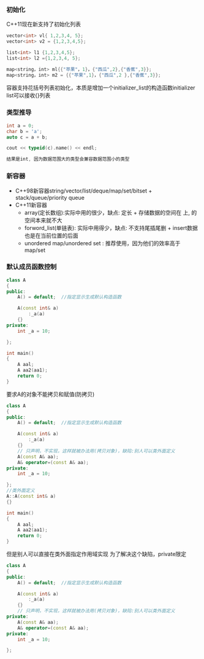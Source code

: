 ### 初始化
C++11现在新支持了初始化列表
```c++
vector<int> vl{ 1,2,3,4, 5};
vector<int> v2 = {1,2,3,4,5};

list<int> l1 {1,2,3,4,5};
list<int> l2 ={1,2,3,4, 5};

map<string，int> ml{{"苹果"，1}，{"西瓜",2},{"香蕉",3}};
map<string，int> m2 = {{"苹果",1}，{"西瓜",2 },{"香蕉",3}};
```
容器支持花括号列表初始化，本质是增加一个initializer_list的构造函数initializer list可以接收{}列表
### 类型推导
```c++
int a = 0;
char b = 'a';
auto c = a + b;

cout << typeid(c).name() << endl;

结果是int, 因为数据范围大的类型会兼容数据范围小的类型
```
### 新容器
- C++98新容器string/vector/list/deque/map/set/bitset + stack/queue/priority queue
- C++11新容器
  -  array(定长数组):实际中用的很少，缺点: 定长 + 存储数据的空间在 上, 的空间本来就不大
  -   forword_list(单链表): 实际中用得少，缺点: 不支持尾插尾删 + insert数据也是在当前位置的后面
  -   unordered map/unordered set : 推荐使用，因为他们的效率高于map/set

### 默认成员函数控制
```c++
class A
{
public:
    A() = default;  //指定显示生成默认构造函数

    A(const int& a)
        :_a(a)
    {}
private:
    int _a = 10;

};

int main()
{
    A aal;
    A aa2(aa1);
    return 0;
}
```
要求A的对象不能拷贝和赋值(防拷贝)
```c++
class A
{
public:
    A() = default;  //指定显示生成默认构造函数

    A(const int& a)
        :_a(a)
    {}
    // 只声明，不实现，这样就被办法用(拷贝对象)，缺陷:别人可以类外面定义
    A(const A& aa);
    A& operator=(const A& aa);
private:
    int _a = 10;

};
//类外面定义
A::A(const int& a)
{}

int main()
{
    A aal;
    A aa2(aa1);
    return 0;
}
```
但是别人可以直接在类外面指定作用域实现
为了解决这个缺陷，private限定
```c++
class A
{
public:
    A() = default;  //指定显示生成默认构造函数

    A(const int& a)
        :_a(a)
    {}
    // 只声明，不实现，这样就被办法用(拷贝对象)，缺陷:别人可以类外面定义
private:
    A(const A& aa);
    A& operator=(const A& aa);
private:
    int _a = 10;

};
```